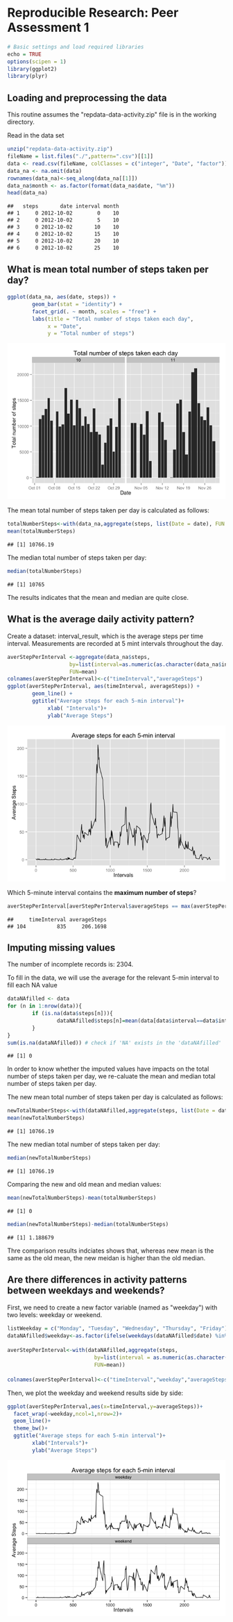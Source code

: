 # Reproducible Research: Peer Assessment 1


```r
# Basic settings and load required libraries
echo = TRUE
options(scipen = 1)
library(ggplot2)
library(plyr)
```


## Loading and preprocessing the data

This routine assumes the "repdata-data-activity.zip" file is in the working directory.

Read in the data set

```r
unzip("repdata-data-activity.zip")
fileName = list.files("./",pattern=".csv")[[1]]
data <- read.csv(fileName, colClasses = c("integer", "Date", "factor"))
data_na <- na.omit(data)
rownames(data_na)<-seq_along(data_na[[1]])
data_na$month <- as.factor(format(data_na$date, "%m"))
head(data_na)
```

```
##   steps       date interval month
## 1     0 2012-10-02        0    10
## 2     0 2012-10-02        5    10
## 3     0 2012-10-02       10    10
## 4     0 2012-10-02       15    10
## 5     0 2012-10-02       20    10
## 6     0 2012-10-02       25    10
```

## What is mean total number of steps taken per day?


```r
ggplot(data_na, aes(date, steps)) + 
        geom_bar(stat = "identity") + 
        facet_grid(. ~ month, scales = "free") + 
        labs(title = "Total number of steps taken each day", 
             x = "Date", 
             y = "Total number of steps")
```

![](PA1_template_files/figure-html/unnamed-chunk-3-1.png) 

The mean total number of steps taken per day is calculated as follows:


```r
totalNumberSteps<-with(data_na,aggregate(steps, list(Date = date), FUN = "sum")$x)
mean(totalNumberSteps)
```

```
## [1] 10766.19
```

The median total number of steps taken per day:

```r
median(totalNumberSteps)
```

```
## [1] 10765
```

The results indicates that the mean and median are quite close.


## What is the average daily activity pattern?

Create a dataset: interval_result, which is the average steps per time interval. Measurements are recorded at 5 mint intervals throughout the day.


```r
averStepPerInterval <-aggregate(data_na$steps, 
                    by=list(interval=as.numeric(as.character(data_na$interval))), 
                    FUN=mean)
colnames(averStepPerInterval)<-c("timeInterval","averageSteps")
ggplot(averStepPerInterval, aes(timeInterval, averageSteps)) + 
        geom_line() + 
        ggtitle("Average steps for each 5-min interval")+ 
             xlab( "Intervals")+ 
             ylab("Average Steps")
```

![](PA1_template_files/figure-html/unnamed-chunk-6-1.png) 

Which 5-minute interval contains the **maximum number of steps**?


```r
averStepPerInterval[averStepPerInterval$averageSteps == max(averStepPerInterval$averageSteps), ]
```

```
##     timeInterval averageSteps
## 104          835     206.1698
```

## Imputing missing values

The number of incomplete records is: 2304.

To fill in the data, we will use the average for the relevant 5-min interval to fill each NA value 

```r
dataNAfilled <- data
for (n in 1:nrow(data)){
        if (is.na(data$steps[n])){
                dataNAfilled$steps[n]=mean(data[data$interval==data$interval[n],"steps"],na.rm=TRUE)
        }
}
sum(is.na(dataNAfilled)) # check if 'NA' exists in the 'dataNAfilled'
```

```
## [1] 0
```

In order to know whether the imputed values have impacts on the total number of steps taken per day, we re-caluate the mean and median total number of steps taken per day.

The new mean total number of steps taken per day is calculated as follows:


```r
newTotalNumberSteps<-with(dataNAfilled,aggregate(steps, list(Date = date), FUN = "sum")$x)
mean(newTotalNumberSteps)
```

```
## [1] 10766.19
```

The new median total number of steps taken per day:

```r
median(newTotalNumberSteps)
```

```
## [1] 10766.19
```
Comparing the new and old mean and median values:

```r
mean(newTotalNumberSteps)-mean(totalNumberSteps)
```

```
## [1] 0
```

```r
median(newTotalNumberSteps)-median(totalNumberSteps)
```

```
## [1] 1.188679
```

Thre comparison results indciates shows that, whereas new mean is the same as the old mean, the new meidan is higher than the old median.


## Are there differences in activity patterns between weekdays and weekends?

First, we need to create a new factor variable (named as "weekday") with two levels: weekday or weekend.


```r
listWeekday = c("Monday", "Tuesday", "Wednesday", "Thursday", "Friday")
dataNAfilled$weekday<-as.factor(ifelse(weekdays(dataNAfilled$date) %in% listWeekday,'weekday', 'weekend'))
                                
averStepPerInterval<-with(dataNAfilled,aggregate(steps, 
                            by=list(interval = as.numeric(as.character(interval)),weekday = weekday),
                            FUN=mean))
     
colnames(averStepPerInterval)<-c("timeInterval","weekday","averageSteps")
```

Then, we plot the weekday and weekend results side by side:
 
 

```r
ggplot(averStepPerInterval,aes(x=timeInterval,y=averageSteps))+
  facet_wrap(~weekday,ncol=1,nrow=2)+
  geom_line()+
  theme_bw()+
  ggtitle("Average steps for each 5-min interval")+ 
        xlab("Intervals")+ 
        ylab("Average Steps")
```

![](PA1_template_files/figure-html/unnamed-chunk-13-1.png) 


